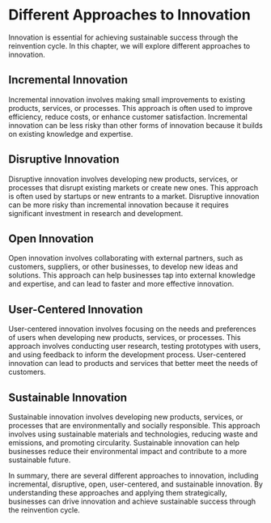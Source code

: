 Different Approaches to Innovation
======================================================================

Innovation is essential for achieving sustainable success through the reinvention cycle. In this chapter, we will explore different approaches to innovation.

Incremental Innovation
----------------------

Incremental innovation involves making small improvements to existing products, services, or processes. This approach is often used to improve efficiency, reduce costs, or enhance customer satisfaction. Incremental innovation can be less risky than other forms of innovation because it builds on existing knowledge and expertise.

Disruptive Innovation
---------------------

Disruptive innovation involves developing new products, services, or processes that disrupt existing markets or create new ones. This approach is often used by startups or new entrants to a market. Disruptive innovation can be more risky than incremental innovation because it requires significant investment in research and development.

Open Innovation
---------------

Open innovation involves collaborating with external partners, such as customers, suppliers, or other businesses, to develop new ideas and solutions. This approach can help businesses tap into external knowledge and expertise, and can lead to faster and more effective innovation.

User-Centered Innovation
------------------------

User-centered innovation involves focusing on the needs and preferences of users when developing new products, services, or processes. This approach involves conducting user research, testing prototypes with users, and using feedback to inform the development process. User-centered innovation can lead to products and services that better meet the needs of customers.

Sustainable Innovation
----------------------

Sustainable innovation involves developing new products, services, or processes that are environmentally and socially responsible. This approach involves using sustainable materials and technologies, reducing waste and emissions, and promoting circularity. Sustainable innovation can help businesses reduce their environmental impact and contribute to a more sustainable future.

In summary, there are several different approaches to innovation, including incremental, disruptive, open, user-centered, and sustainable innovation. By understanding these approaches and applying them strategically, businesses can drive innovation and achieve sustainable success through the reinvention cycle.
